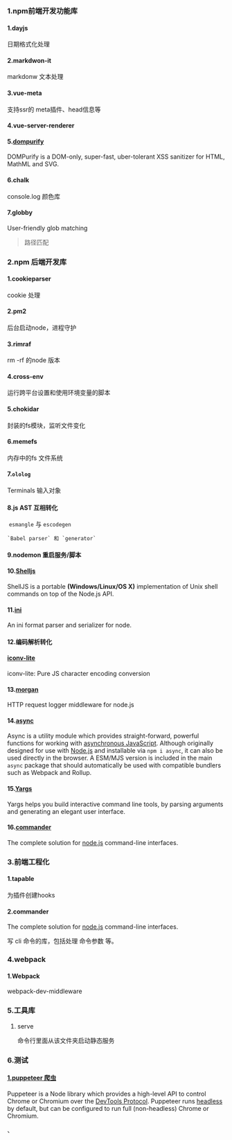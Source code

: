 ### 1.npm前端开发功能库

#### 1.dayjs

日期格式化处理

#### 2.markdwon-it

markdonw 文本处理

#### 3.vue-meta

支持ssr的 meta插件、head信息等

#### 4.vue-server-renderer

#### 5.[dompurify](https://www.npmjs.com/package/dompurify)

DOMPurify is a DOM-only, super-fast, uber-tolerant XSS sanitizer for HTML, MathML and SVG.

#### 6.chalk

console.log 颜色库

#### 7.globby

User-friendly glob matching   

> 路径匹配



### 2.npm 后端开发库

#### 1.cookieparser

cookie 处理

#### 2.pm2

后台启动node，进程守护

#### 3.rimraf

rm -rf 的node 版本

#### 4.cross-env 

运行跨平台设置和使用环境变量的脚本

#### 5.chokidar

封装的fs模块，监听文件变化

#### 6.memefs

内存中的fs 文件系统

#### 7.`ololog`

Terminals 输入对象

#### 8.js AST 互相转化

​     `esmangle` 与 `escodegen`     

 	`Babel parser` 和 `generator`

#### 9.nodemon 重启服务/脚本

#### 10.[Shelljs](https://www.npmjs.com/package/shelljs)

ShellJS is a portable **(Windows/Linux/OS X)** implementation of Unix shell commands on top of the Node.js API.

#### 11.[ini](https://www.npmjs.com/package/ini)

An ini format parser and serializer for node.

#### 12.编码解析转化

#### [iconv-lite](https://www.npmjs.com/package/iconv-lite)

iconv-lite: Pure JS character encoding conversion

#### 13.[morgan](https://www.npmjs.com/package/morgan)

HTTP request logger middleware for node.js

#### 14.[async](https://www.npmjs.com/package/async)

Async is a utility module which provides straight-forward, powerful functions for working with [asynchronous JavaScript](http://caolan.github.io/async/v3/global.html). Although originally designed for use with [Node.js](https://nodejs.org/) and installable via `npm i async`, it can also be used directly in the browser. A ESM/MJS version is included in the main `async` package that should automatically be used with compatible bundlers such as Webpack and Rollup.

#### 15.[Yargs](https://www.npmjs.com/package/yargs)

Yargs helps you build interactive command line tools, by parsing arguments and generating an elegant user interface.

#### 16.[commander](https://www.npmjs.com/package/commander)

The complete solution for [node.js](http://nodejs.org/) command-line interfaces.

### 3.前端工程化

#### 1.tapable

为插件创建hooks

#### 2.commander

The complete solution for [node.js](http://nodejs.org/) command-line interfaces.

写 cli 命令的库，包括处理 命令参数 等。

### 4.webpack 

#### 1.Webpack

webpack-dev-middleware



### 5.工具库

1. serve

   命令行里面从该文件夹启动静态服务

### 6.测试

#### [1.puppeteer 爬虫](https://github.com/puppeteer/puppeteer)

Puppeteer is a Node library which provides a high-level API to control Chrome or Chromium over the [DevTools Protocol](https://chromedevtools.github.io/devtools-protocol/). Puppeteer runs [headless](https://developers.google.com/web/updates/2017/04/headless-chrome) by default, but can be configured to run full (non-headless) Chrome or Chromium.

、









